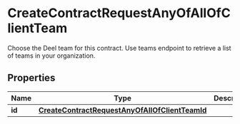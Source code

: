 

# CreateContractRequestAnyOfAllOfClientTeam

Choose the Deel team for this contract. Use teams endpoint to retrieve a list of teams in your organization.

## Properties

| Name | Type | Description | Notes |
|------------ | ------------- | ------------- | -------------|
|**id** | [**CreateContractRequestAnyOfAllOfClientTeamId**](CreateContractRequestAnyOfAllOfClientTeamId.md) |  |  |



